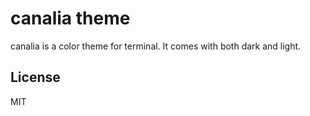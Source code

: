 # canalia theme

canalia is a color theme for terminal.
It comes with both dark and light.

## License

MIT
